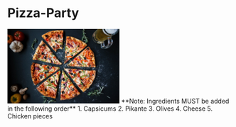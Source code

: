 # Pizza-Party
<img src="https://github.com/peenalGupta/Pizza-Party/blob/main/Images/Pizza.jpg" width=50% height=50%>
**Note: Ingredients MUST be added in the following order**
1. Capsicums
2. Pikante
3. Olives
4. Cheese
5. Chicken pieces

